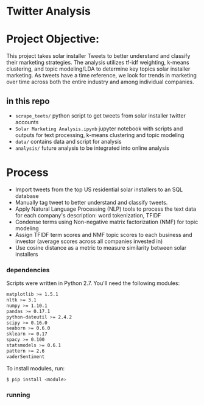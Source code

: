 Twitter Analysis
================


# Project Objective:

This project takes solar installer Tweets to better understand and classify their marketing strategies. The analysis utilizes tf-idf weighting, k-means clustering, and topic modeling/LDA to determine key topics solar installer marketing. As tweets have a time reference, we look for trends in marketing over time across both the entire industry and among individual companies. 

## in this repo
* `scrape_teets/` python script to get tweets from solar installer twitter accounts
* `Solar Marketing Analysis.ipynb` jupyter notebook with scripts and outputs for text processing, k-means clustering and topic modeling
* `data/` contains data and script for analysis
* `analysis/` future analysis to be integrated into online analysis


# Process
* Import tweets from the top US residential solar installers to an SQL database
* Manually tag tweet to better understand and classify tweets.
*  Apply Natural Language Processing (NLP) tools to process the text data for each company's description: word tokenization, TFIDF
* Condense terms using Non-negative matrix factorization (NMF) for topic modeling
* Assign TFIDF term scores and NMF topic scores to each business and investor (average scores across all companies invested in)
* Use cosine distance as a metric to measure similarity between solar installers



### dependencies
Scripts were written in Python 2.7. You'll need the following modules: 
```bash
matplotlib >= 1.5.1  
nltk >= 3.1
numpy >= 1.10.1  
pandas >= 0.17.1  
python-dateutil >= 2.4.2
scipy >= 0.16.0
seaborn >= 0.6.0
sklearn >= 0.17
spacy >= 0.100
statsmodels >= 0.6.1
pattern >= 2.6
vaderSentiment 
```

To install modules, run:  
```bash
$ pip install <module>
```

### running

